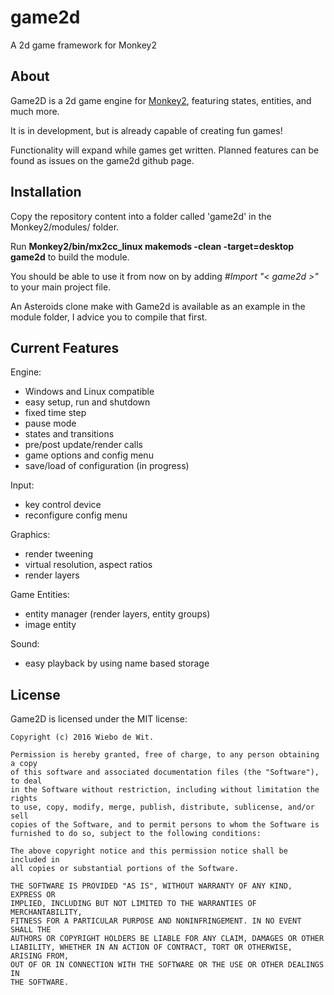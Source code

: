 # game2d
A 2d game framework for Monkey2

About
-------------------------------------------------------------------------------

Game2D is a 2d game engine for [Monkey2](https://github.com/blitz-research/monkey2), featuring states, entities, and much more.

It is in development, but is already capable of creating fun games!

Functionality will expand while games get written. Planned features can be found as issues on the game2d github page.

Installation
-------------------------------------------------------------------------------
Copy the repository content into a folder called 'game2d' in the Monkey2/modules/ folder.

Run __Monkey2/bin/mx2cc_linux makemods -clean -target=desktop game2d__ to build the module.

You should be able to use it from now on by adding _#Import "< game2d >"_ to your main project file.

An Asteroids clone make with Game2d is available as an example in the module folder, I advice you to compile that first.

Current Features
-------------------------------------------------------------------------------

Engine:

  * Windows and Linux compatible
  * easy setup, run and shutdown
  * fixed time step
  * pause mode
  * states and transitions
  * pre/post update/render calls
  * game options and config menu
  * save/load of configuration (in progress)

Input:

  * key control device
  * reconfigure config menu

Graphics:

  * render tweening
  * virtual resolution, aspect ratios
  * render layers

Game Entities:

  * entity manager (render layers, entity groups)
  * image entity

Sound:

  * easy playback by using name based storage

License
-------------------------------------------------------------------------------

Game2D is licensed under the MIT license:

    Copyright (c) 2016 Wiebo de Wit.

    Permission is hereby granted, free of charge, to any person obtaining a copy
    of this software and associated documentation files (the "Software"), to deal
    in the Software without restriction, including without limitation the rights
    to use, copy, modify, merge, publish, distribute, sublicense, and/or sell
    copies of the Software, and to permit persons to whom the Software is
    furnished to do so, subject to the following conditions:

    The above copyright notice and this permission notice shall be included in
    all copies or substantial portions of the Software.

    THE SOFTWARE IS PROVIDED "AS IS", WITHOUT WARRANTY OF ANY KIND, EXPRESS OR
    IMPLIED, INCLUDING BUT NOT LIMITED TO THE WARRANTIES OF MERCHANTABILITY,
    FITNESS FOR A PARTICULAR PURPOSE AND NONINFRINGEMENT. IN NO EVENT SHALL THE
    AUTHORS OR COPYRIGHT HOLDERS BE LIABLE FOR ANY CLAIM, DAMAGES OR OTHER
    LIABILITY, WHETHER IN AN ACTION OF CONTRACT, TORT OR OTHERWISE, ARISING FROM,
    OUT OF OR IN CONNECTION WITH THE SOFTWARE OR THE USE OR OTHER DEALINGS IN
    THE SOFTWARE.
